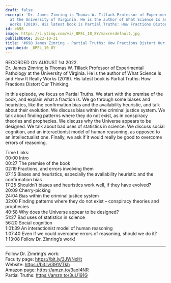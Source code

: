 ```yaml
---
draft: false
excerpt: 'Dr. James Zimring is Thomas W. Tillack Professor of Experimental Pathology
  at the University of Virginia. He is the author of What Science Is and How It Really
  Works (2019). His latest book is Partial Truths: How Fractions Distort Our Thinking.'
id: e698
image: https://i.ytimg.com/vi/_8PEL_10_8Y/maxresdefault.jpg
publishDate: 2022-10-31
title: '#698 James Zimring - Partial Truths: How Fractions Distort Our Thinking'
youtubeid: _8PEL_10_8Y
---
```

RECORDED ON AUGUST 1st 2022.  
Dr. James Zimring is Thomas W. Tillack Professor of Experimental Pathology at the University of Virginia. He is the author of What Science Is and How It Really Works (2019). His latest book is Partial Truths: How Fractions Distort Our Thinking.

In this episode, we focus on Partial Truths. We start with the premise of the book, and explain what a fraction is. We go through some biases and heuristics, like the confirmation bias and the availability heuristic, and talk about their evolution. We discuss bias within the criminal justice system. We talk about finding patterns where they do not exist, as in conspiracy theories and prophecies. We discuss why the Universe appears to be designed. We talk about bad uses of statistics in science. We discuss social cognition, and an interactionist model of human reasoning, as opposed to an intellectualist one. Finally, we ask if it would really be good to overcome errors of reasoning.

Time Links:  
00:00 Intro  
00:27  The premise of the book  
02:19  Fractions, and errors involving them  
07:15  Biases and heuristics, especially the availability heuristic and the confirmation bias  
17:25  Shouldn’t biases and heuristics work well, if they have evolved?  
20:09  Cherry-picking  
24:04  Bias within the criminal justice system  
32:00  Finding patterns where they do not exist – conspiracy theories and prophecies  
40:58  Why does the Universe appear to be designed?  
51:27  Bad uses of statistics in science  
56:20  Social cognition  
1:01:39  An interactionist model of human reasoning  
1:07:40  Even if we could overcome errors of reasoning, should we do it?  
1:13:08  Follow Dr. Zimring’s work!

---

Follow Dr. Zimring’s work:  
Faculty page: https://bit.ly/3JWNxHt  
Website: https://bit.ly/391VTkh  
Amazon page: https://amzn.to/3aoI4NR  
Partial Truths: https://amzn.to/3uU191G
